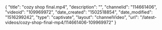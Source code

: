 {
    "title": "cozy shop final.mp4",
    "description": "",
    "channelid": "114661406",
    "videoid": "109969972",
    "date_created": "1502518854",
    "date_modified": "1516299242",
    "type": "captivate",
    "layout": "channelVideo",
    "url": "\/latest-videos\/cozy-shop-final-mp4\/114661406-109969972"
}